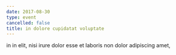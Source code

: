 ```yaml
---
date: 2017-08-30
type: event
cancelled: false
title: in dolore cupidatat voluptate
---
```

in in elit, nisi irure dolor esse et laboris non dolor adipiscing amet,